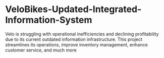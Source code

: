 # VeloBikes-Updated-Integrated-Information-System
Velo is struggling with operational inefficiencies and declining profitability due to its current outdated information infrastructure. This project streamlines its operations, improve inventory management, enhance customer service, and much more
